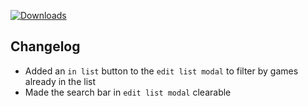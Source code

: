 [![Downloads](https://img.shields.io/github/downloads/zevnda/steam-game-idler/1.7.4/total?style=for-the-badge&logo=github&color=137eb5)](https://github.com/zevnda/steam-game-idler/releases/download/1.7.4/Steam.Game.Idler_1.7.4_x64_en-US.msi)

## Changelog
- Added an `in list` button to the `edit list modal` to filter by games already in the list
- Made the search bar in `edit list modal` clearable